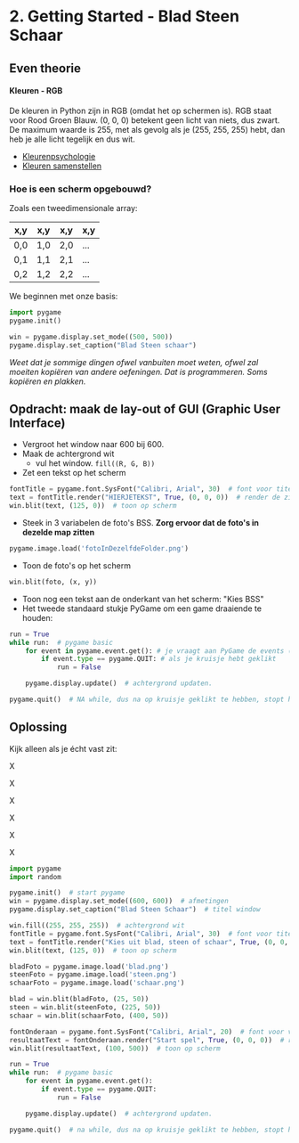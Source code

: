 # 2. Getting Started - Blad Steen Schaar

## Even theorie
#### Kleuren - RGB
De kleuren in Python zijn in RGB (omdat het op schermen is). RGB staat voor Rood Groen Blauw. (0, 0, 0) betekent geen licht van niets, dus zwart. De maximum waarde is 255, met als gevolg als je (255, 255, 255) hebt, dan heb je alle licht tegelijk en dus wit.
- [Kleurenpsychologie](https://www.w3schools.com/colors/colors_psychology.asp)
- [Kleuren samenstellen](https://color.adobe.com/create)

### Hoe is een scherm opgebouwd?
Zoals een tweedimensionale array:

| x,y | x,y | x,y | x,y |
| ----- | ---- | ---- | ---- |
| 0,0 | 1,0 | 2,0 | ... |
| 0,1 | 1,1 | 2,1 | ... |
| 0,2 | 1,2 | 2,2 | ... |

We beginnen met onze basis:
```python
import pygame
pygame.init()

win = pygame.display.set_mode((500, 500))
pygame.display.set_caption("Blad Steen schaar")
```
*Weet dat je sommige dingen ofwel vanbuiten moet weten, ofwel zal moeiten kopiëren van andere oefeningen. Dat is programmeren. Soms kopiëren en plakken.*
## Opdracht: maak de lay-out of GUI (Graphic User Interface)
- Vergroot het window naar 600 bij 600.
- Maak de achtergrond wit
    - vul het window. `fill((R, G, B))`
- Zet een tekst op het scherm
```python
fontTitle = pygame.font.SysFont("Calibri, Arial", 30)  # font voor titel
text = fontTitle.render("HIERJETEKST", True, (0, 0, 0))  # render de zin
win.blit(text, (125, 0))  # toon op scherm
```
- Steek in 3 variabelen de foto's BSS. __Zorg ervoor dat de foto's in dezelde map zitten__
```python
pygame.image.load('fotoInDezelfdeFolder.png')
```
- Toon de foto's op het scherm
```python
win.blit(foto, (x, y))
```
- Toon nog een tekst aan de onderkant van het scherm: "Kies BSS"
- Het tweede standaard stukje PyGame om een game draaiende te houden:
```python
run = True
while run:  # pygame basic
    for event in pygame.event.get(): # je vraagt aan PyGame de events (zoals klik, keybordpress etc) en je vraagt die. Dat geeft een array terug, dus die overlopen we.
        if event.type == pygame.QUIT: # als je kruisje hebt geklikt
            run = False

    pygame.display.update()  # achtergrond updaten.

pygame.quit()  # NA while, dus na op kruisje geklikt te hebben, stopt het.
```

## Oplossing
Kijk alleen als je écht vast zit:

X

X

X

X

X

X

```python
import pygame
import random

pygame.init()  # start pygame
win = pygame.display.set_mode((600, 600))  # afmetingen
pygame.display.set_caption("Blad Steen Schaar")  # titel window

win.fill((255, 255, 255))  # achtergrond wit
fontTitle = pygame.font.SysFont("Calibri, Arial", 30)  # font voor titel
text = fontTitle.render("Kies uit blad, steen of schaar", True, (0, 0, 0))  # render de zin
win.blit(text, (125, 0))  # toon op scherm

bladFoto = pygame.image.load('blad.png')
steenFoto = pygame.image.load('steen.png')
schaarFoto = pygame.image.load('schaar.png')

blad = win.blit(bladFoto, (25, 50))
steen = win.blit(steenFoto, (225, 50))
schaar = win.blit(schaarFoto, (400, 50))

fontOnderaan = pygame.font.SysFont("Calibri, Arial", 20)  # font voor van onder. Kleiner
resultaatText = fontOnderaan.render("Start spel", True, (0, 0, 0))  # render de zin
win.blit(resultaatText, (100, 500))  # toon op scherm

run = True
while run:  # pygame basic
    for event in pygame.event.get():
        if event.type == pygame.QUIT:
            run = False

    pygame.display.update()  # achtergrond updaten.

pygame.quit()  # na while, dus na op kruisje geklikt te hebben, stopt het.


```



